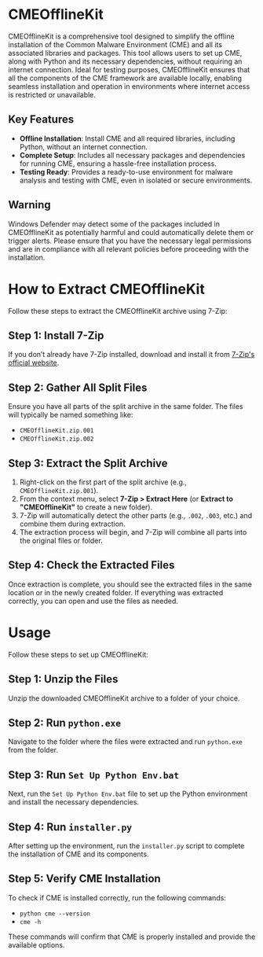 # CMEOfflineKit

CMEOfflineKit is a comprehensive tool designed to simplify the offline installation of the Common Malware Environment (CME) and all its associated libraries and packages. This tool allows users to set up CME, along with Python and its necessary dependencies, without requiring an internet connection. Ideal for testing purposes, CMEOfflineKit ensures that all the components of the CME framework are available locally, enabling seamless installation and operation in environments where internet access is restricted or unavailable.

## Key Features

- **Offline Installation**: Install CME and all required libraries, including Python, without an internet connection.
- **Complete Setup**: Includes all necessary packages and dependencies for running CME, ensuring a hassle-free installation process.
- **Testing Ready**: Provides a ready-to-use environment for malware analysis and testing with CME, even in isolated or secure environments.

## Warning
Windows Defender may detect some of the packages included in CMEOfflineKit as potentially harmful and could automatically delete them or trigger alerts. Please ensure that you have the necessary legal permissions and are in compliance with all relevant policies before proceeding with the installation.


# How to Extract CMEOfflineKit

Follow these steps to extract the CMEOfflineKit archive using 7-Zip:

## Step 1: Install 7-Zip
If you don’t already have 7-Zip installed, download and install it from [7-Zip's official website](https://www.7-zip.org/).

## Step 2: Gather All Split Files
Ensure you have all parts of the split archive in the same folder. The files will typically be named something like:
- `CMEOfflineKit.zip.001`
- `CMEOfflineKit.zip.002`

## Step 3: Extract the Split Archive
1. Right-click on the first part of the split archive (e.g., `CMEOfflineKit.zip.001`).
2. From the context menu, select **7-Zip > Extract Here** (or **Extract to "CMEOfflineKit"** to create a new folder).
3. 7-Zip will automatically detect the other parts (e.g., `.002`, `.003`, etc.) and combine them during extraction.
4. The extraction process will begin, and 7-Zip will combine all parts into the original files or folder.

## Step 4: Check the Extracted Files
Once extraction is complete, you should see the extracted files in the same location or in the newly created folder. If everything was extracted correctly, you can open and use the files as needed.

# Usage

Follow these steps to set up CMEOfflineKit:

## Step 1: Unzip the Files
Unzip the downloaded CMEOfflineKit archive to a folder of your choice.

## Step 2: Run `python.exe`
Navigate to the folder where the files were extracted and run `python.exe` from the folder.

## Step 3: Run `Set Up Python Env.bat`
Next, run the `Set Up Python Env.bat` file to set up the Python environment and install the necessary dependencies.

## Step 4: Run `installer.py`
After setting up the environment, run the `installer.py` script to complete the installation of CME and its components.

## Step 5: Verify CME Installation
To check if CME is installed correctly, run the following commands:
- `python cme --version`
- `cme -h`

These commands will confirm that CME is properly installed and provide the available options.


